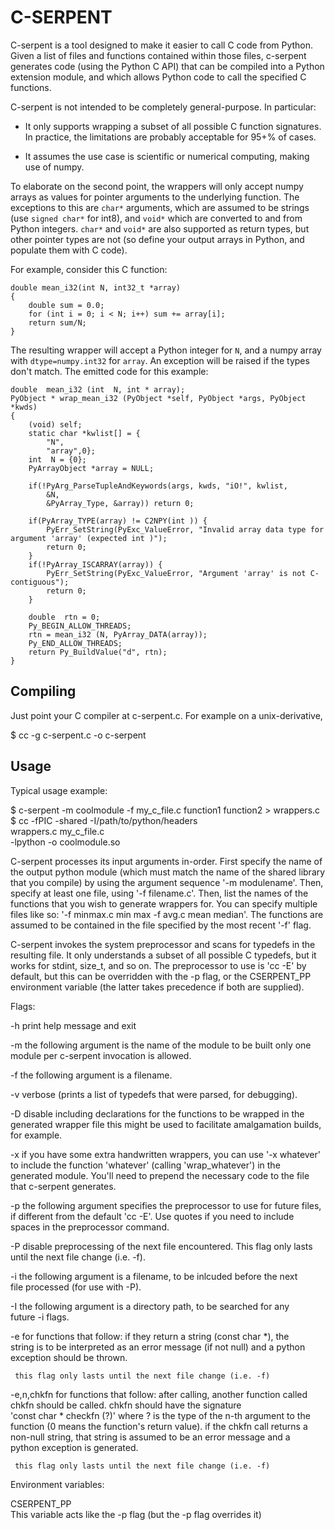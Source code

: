 C-SERPENT
=========

C-serpent is a tool designed to make it easier to call C code from Python.
Given a list of files and functions contained within those files, c-serpent
generates code (using the Python C API) that can be compiled into a Python
extension module, and which allows Python code to call the specified C 
functions.

C-serpent is not intended to be completely general-purpose. In particular:

 - It only supports wrapping a subset of all possible C function signatures. 
   In practice, the limitations are probably acceptable for 95+% of cases.

 - It assumes the use case is scientific or numerical computing, making use
   of numpy.

To elaborate on the second point, the wrappers will only accept numpy arrays
as values for pointer arguments to the underlying function. The exceptions 
to this are `char*` arguments, which are assumed to be strings 
(use `signed char*` for int8), and `void*` which are converted to and from
Python integers. `char*` and `void*` are also supported as return types, but
other pointer types are not (so define your output arrays in Python, and 
populate them with C code). 

For example, consider this C function:

    double mean_i32(int N, int32_t *array) 
    {
        double sum = 0.0;
        for (int i = 0; i < N; i++) sum += array[i];
        return sum/N;
    }

The resulting wrapper will accept a Python integer for `N`, and a
numpy array with `dtype=numpy.int32` for `array`. An exception will
be raised if the types don't match. The emitted code for this example:

    double  mean_i32 (int  N, int * array);
    PyObject * wrap_mean_i32 (PyObject *self, PyObject *args, PyObject *kwds)
    {
        (void) self;
        static char *kwlist[] = {
            "N",
            "array",0};
        int  N = {0};
        PyArrayObject *array = NULL;
    
        if(!PyArg_ParseTupleAndKeywords(args, kwds, "iO!", kwlist,
            &N,
            &PyArray_Type, &array)) return 0;
    
        if(PyArray_TYPE(array) != C2NPY(int )) {
            PyErr_SetString(PyExc_ValueError, "Invalid array data type for argument 'array' (expected int )");
            return 0;
        }
        if(!PyArray_ISCARRAY(array)) {
            PyErr_SetString(PyExc_ValueError, "Argument 'array' is not C-contiguous");
            return 0;
        }
    
        double  rtn = 0;
        Py_BEGIN_ALLOW_THREADS;
        rtn = mean_i32 (N, PyArray_DATA(array));
        Py_END_ALLOW_THREADS;
        return Py_BuildValue("d", rtn);
    }


Compiling
---------

Just point your C compiler at c-serpent.c. For example on a unix-derivative, 

  $ cc -g c-serpent.c -o c-serpent 
        

Usage
-----

Typical usage example: 

  $ c-serpent -m coolmodule -f my_c_file.c function1 function2 > wrappers.c   
  $ cc -fPIC -shared -I/path/to/python/headers \
       wrappers.c my_c_file.c \
       -lpython -o coolmodule.so

C-serpent processes its input arguments in-order. First specify the name of the
output python module (which must match the name of the shared library that
you compile) by using the argument sequence '-m modulename'. Then, specify
at least one file, using '-f filename.c'. Then, list the names of the 
functions that you wish to generate wrappers for. You can specify multiple
files like so: '-f minmax.c min max -f avg.c mean median'. The functions are
assumed to be contained in the file specified by the most recent '-f' flag.

C-serpent invokes the system preprocessor and scans for typedefs in the 
resulting file. It only understands a subset of all possible C typedefs, but
it works for stdint, size_t, and so on. The preprocessor to use is 'cc -E' 
by default, but this can be overridden with the -p flag, or the CSERPENT_PP
environment variable (the latter takes precedence if both are supplied).

Flags: 
                                                                             
-h   print help message and exit  

-m   the following argument is the name of the module to be built 
     only one module per c-serpent invocation is allowed.
                                                                             
-f   the following argument is a filename.
                                                                             
-v   verbose (prints a list of typedefs that were parsed, for debugging).
                                                                             
-D   disable including declarations for the functions to be wrapped in the 
     generated wrapper file this might be used to facilitate amalgamation 
     builds, for example.
                                                                                                                                                         
-x   if you have some extra handwritten wrappers, you can use '-x whatever'  
     to include the function 'whatever' (calling 'wrap_whatever') in the     
     generated module. You'll need to prepend the necessary code to the file 
     that c-serpent generates.
                                                                             
-p   the following argument specifies the preprocessor to use for future 
     files, if different from the default 'cc -E'. Use quotes if you need
     to include spaces in the preprocessor command.
                                                                             
-P   disable preprocessing of the next file encountered. This flag only lasts 
     until the next file change (i.e. -f).
                                                                             
-i   the following argument is a filename, to be inlcuded before the next  
     file processed (for use with -P).
                                                                             
-I   the following argument is a directory path, to be searched for any  
     future -i flags.
                                                                             
-e   for functions that follow: if they return a string (const char *), the  
     string is to be interpreted as an error message (if not null) and a python
     exception should be thrown.
                                                                             
     this flag only lasts until the next file change (i.e. -f) 
                                                                             
-e,n,chkfn   for functions that follow: after calling, another function called
     chkfn should be called.  chkfn should have the signature  
     'const char * checkfn (?)' where ? is the type of the n-th argument to the
     function (0 means the function's return value). if the chkfn call returns
     a non-null string, that string is assumed to be an error message and a  
     python exception is generated. 
                                                                             
     this flag only lasts until the next file change (i.e. -f) 
                                                                             
Environment variables: 
                                                                             
CSERPENT_PP  
     This variable acts like the -p flag (but the -p flag overrides it) 
